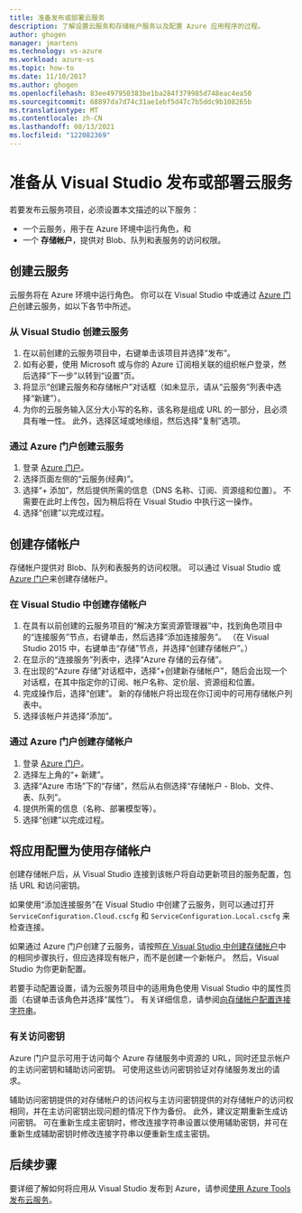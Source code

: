 ```yaml
---
title: 准备发布或部署云服务
description: 了解设置云服务和存储帐户服务以及配置 Azure 应用程序的过程。
author: ghogen
manager: jmartens
ms.technology: vs-azure
ms.workload: azure-vs
ms.topic: how-to
ms.date: 11/10/2017
ms.author: ghogen
ms.openlocfilehash: 83ee497950383be1ba284f379985d748eac4ea50
ms.sourcegitcommit: 68897da7d74c31ae1ebf5d47c7b5ddc9b108265b
ms.translationtype: MT
ms.contentlocale: zh-CN
ms.lasthandoff: 08/13/2021
ms.locfileid: "122082369"
---
```

# <a name="prepare-to-publish-or-deploy-a-cloud-service-from-visual-studio"></a>准备从 Visual Studio 发布或部署云服务

若要发布云服务项目，必须设置本文描述的以下服务：

* 一个云服务，用于在 Azure 环境中运行角色，和
* 一个 **存储帐户**，提供对 Blob、队列和表服务的访问权限。

## <a name="create-a-cloud-service"></a>创建云服务

云服务将在 Azure 环境中运行角色。 你可以在 Visual Studio 中或通过 [Azure 门户](https://portal.azure.com/)创建云服务，如以下各节中所述。

### <a name="create-a-cloud-service-from-visual-studio"></a>从 Visual Studio 创建云服务

1. 在以前创建的云服务项目中，右键单击该项目并选择“发布”。
1. 如有必要，使用 Microsoft 或与你的 Azure 订阅相关联的组织帐户登录，然后选择“下一步”以转到“设置”页。
1. 将显示“创建云服务和存储帐户”对话框（如未显示，请从“云服务”列表中选择“新建”）。
1. 为你的云服务输入区分大小写的名称，该名称是组成 URL 的一部分，且必须具有唯一性。 此外，选择区域或地缘组，然后选择“复制”选项。

### <a name="create-a-cloud-service-through-the-azure-portal"></a>通过 Azure 门户创建云服务

1. 登录 [Azure 门户](https://portal.azure.com/)。
1. 选择页面左侧的“云服务(经典)”。
1. 选择“+ 添加”，然后提供所需的信息（DNS 名称、订阅、资源组和位置）。 不需要在此时上传包，因为稍后将在 Visual Studio 中执行这一操作。
1. 选择“创建”以完成过程。

## <a name="create-a-storage-account"></a>创建存储帐户

存储帐户提供对 Blob、队列和表服务的访问权限。 可以通过 Visual Studio 或 [Azure 门户](https://portal.azure.com/)来创建存储帐户。

### <a name="create-a-storage-account-from-visual-studio"></a>在 Visual Studio 中创建存储帐户

1. 在具有以前创建的云服务项目的“解决方案资源管理器”中，找到角色项目中的“连接服务”节点，右键单击，然后选择“添加连接服务”。 （在 Visual Studio 2015 中，右键单击“存储”节点，并选择“创建存储帐户”。）
1. 在显示的“连接服务”列表中，选择“Azure 存储的云存储”。
1. 在出现的“Azure 存储”对话框中，选择“+创建新存储帐户”，随后会出现一个对话框，在其中指定你的订阅、帐户名称、定价层、资源组和位置。
1. 完成操作后，选择“创建”。 新的存储帐户将出现在你订阅中的可用存储帐户列表中。
1. 选择该帐户并选择“添加”。

### <a name="create-a-storage-account-through-the-azure-portal"></a>通过 Azure 门户创建存储帐户

1. 登录 [Azure 门户](https://portal.azure.com/)。
1. 选择左上角的“+ 新建”。
1. 选择“Azure 市场”下的“存储”，然后从右侧选择“存储帐户 - Blob、文件、表、队列”。
1. 提供所需的信息（名称、部署模型等）。
1. 选择“创建”以完成过程。

## <a name="configure-your-app-to-use-the-storage-account"></a>将应用配置为使用存储帐户

创建存储帐户后，从 Visual Studio 连接到该帐户将自动更新项目的服务配置，包括 URL 和访问密钥。

如果使用“添加连接服务”在 Visual Studio 中创建了云服务，则可以通过打开 `ServiceConfiguration.Cloud.cscfg` 和 `ServiceConfiguration.Local.cscfg` 来检查连接。

如果通过 Azure 门户创建了云服务，请按照[在 Visual Studio 中创建存储帐户](#create-a-storage-account-from-visual-studio)中的相同步骤执行，但应选择现有帐户，而不是创建一个新帐户。 然后，Visual Studio 为你更新配置。

若要手动配置设置，请为云服务项目中的适用角色使用 Visual Studio 中的属性页面（右键单击该角色并选择“属性”）。 有关详细信息，请参阅[向存储帐户配置连接字符串](vs-azure-tools-multiple-services-project-configurations.md#configuring-a-connection-string-for-a-storage-account)。

### <a name="about-access-keys"></a>有关访问密钥

Azure 门户显示可用于访问每个 Azure 存储服务中资源的 URL，同时还显示帐户的主访问密钥和辅助访问密钥。 可使用这些访问密钥验证对存储服务发出的请求。

辅助访问密钥提供的对存储帐户的访问权与主访问密钥提供的对存储帐户的访问权相同，并在主访问密钥出现问题的情况下作为备份。 此外，建议定期重新生成访问密钥。 可在重新生成主密钥时，修改连接字符串设置以使用辅助密钥，并可在重新生成辅助密钥时修改连接字符串以便重新生成主密钥。

## <a name="next-steps"></a>后续步骤

要详细了解如何将应用从 Visual Studio 发布到 Azure，请参阅[使用 Azure Tools 发布云服务](vs-azure-tools-publishing-a-cloud-service.md)。
